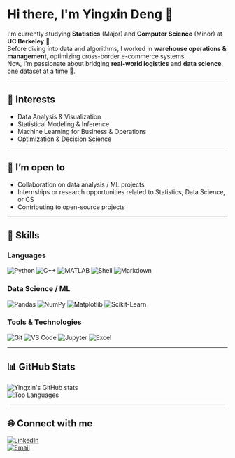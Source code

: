 # Hi there, I'm **Yingxin Deng** 👋

I'm currently studying **Statistics** (Major) and **Computer Science** (Minor) at **UC Berkeley** 🐻.  
Before diving into data and algorithms, I worked in **warehouse operations & management**, optimizing cross-border e-commerce systems.  
Now, I'm passionate about bridging **real-world logistics** and **data science**, one dataset at a time 🚀.

---

## 🔬 Interests

- Data Analysis & Visualization  
- Statistical Modeling & Inference  
- Machine Learning for Business & Operations  
- Optimization & Decision Science

---

## 🤝 I’m open to

- Collaboration on data analysis / ML projects  
- Internships or research opportunities related to Statistics, Data Science, or CS  
- Contributing to open-source projects

---

## 🧰 Skills

### **Languages**
![Python](https://img.shields.io/badge/-Python-3776AB?style=flat&logo=python&logoColor=white)
![C++](https://img.shields.io/badge/-C++-00599C?style=flat&logo=c%2B%2B&logoColor=white)
![MATLAB](https://img.shields.io/badge/-MATLAB-orange?style=flat)
![Shell](https://img.shields.io/badge/-Shell_Script-121011?style=flat&logo=gnu-bash&logoColor=white)
![Markdown](https://img.shields.io/badge/-Markdown-000000?style=flat&logo=markdown)

### **Data Science / ML**
![Pandas](https://img.shields.io/badge/-Pandas-150458?style=flat&logo=pandas)
![NumPy](https://img.shields.io/badge/-NumPy-013243?style=flat&logo=numpy)
![Matplotlib](https://img.shields.io/badge/-Matplotlib-11557c?style=flat)
![Scikit-Learn](https://img.shields.io/badge/-Scikit--Learn-F7931E?style=flat&logo=scikit-learn&logoColor=white)

### **Tools & Technologies**
![Git](https://img.shields.io/badge/-Git-F05032?style=flat&logo=git&logoColor=white)
![VS Code](https://img.shields.io/badge/-VS%20Code-007ACC?style=flat&logo=visual-studio-code)
![Jupyter](https://img.shields.io/badge/-Jupyter-F37626?style=flat&logo=jupyter&logoColor=white)
![Excel](https://img.shields.io/badge/-Excel-217346?style=flat&logo=microsoft-excel&logoColor=white)

---

## 📊 GitHub Stats

![Yingxin's GitHub stats](https://github-readme-stats.vercel.app/api?username=YingxinDeng&show_icons=true&theme=radical)  
![Top Languages](https://github-readme-stats.vercel.app/api/top-langs/?username=YingxinDeng&layout=compact&theme=radical)

---

## 🌐 Connect with me

[![LinkedIn](https://img.shields.io/badge/LinkedIn-blue?style=for-the-badge&logo=linkedin&logoColor=white)]((https://github.com/sammydyx))  
[![Email](https://img.shields.io/badge/Email-D14836?style=for-the-badge&logo=gmail&logoColor=white)](mailto:sammydyx@berkeley.edu)

